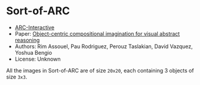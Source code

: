 # Sort-of-ARC

- [ARC-Interactive](https://neoneye.github.io/arc/?dataset=Sort-of-ARC)
- Paper: [Object-centric compositional imagination for visual abstract reasoning](https://openreview.net/pdf?id=rCzfIruU5x5)
- Authors: Rim Assouel, Pau Rodriguez, Perouz Taslakian, David Vazquez, Yoshua Bengio
- License: Unknown

All the images in Sort-of-ARC are of size `20x20`, each
containing 3 objects of size `3x3`.
